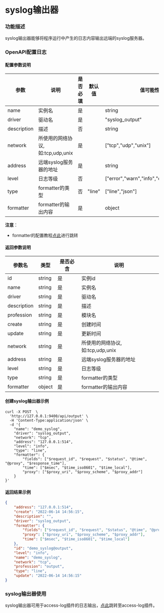 # syslog输出器

### 功能描述

syslog输出器能够将程序运行中产生的日志内容输出远端的syslog服务器。



### OpenAPI配置日志

#### 配置参数说明

| 参数        | 说明                              | 是否必填 | 默认值 | 值可能性                                |
| ----------- | --------------------------------- | -------- | ------ | --------------------------------------- |
| name        | 实例名                            | 是       |        | string                                  |
| driver      | 驱动名                            | 是       |        | "syslog_output"                         |
| description | 描述                              | 否       |        | string                                  |
| network     | 所使用的网络协议, 如:tcp,udp,unix | 是       |        | ["tcp","udp","unix"]                    |
| address     | 远端syslog服务器的地址            | 是       |        | string                                  |
| level       | 日志等级                          | 否       |        | ["error","warn","info","debug","trace"] |
| type        | formatter的类型                   | 否       | "line" | ["line","json"]                         |
| formatter   | formatter的输出内容               | 是       |        | object                                  |

**注意**：

* formatter的配置教程[点此](/docs/formatter)进行跳转



#### 返回参数说明

| 参数名      | 类型   | 是否必含 | 说明                              |
| ----------- | ------ | -------- | --------------------------------- |
| id          | string | 是       | 实例id                            |
| name        | string | 是       | 实例名                            |
| driver      | string | 是       | 驱动名                            |
| description | string | 是       | 描述                              |
| profession  | string | 是       | 模块名                            |
| create      | string | 是       | 创建时间                          |
| update      | string | 是       | 更新时间                          |
| network     | string | 是       | 所使用的网络协议, 如:tcp,udp,unix |
| address     | string | 是       | 远端syslog服务器的地址            |
| level       | string | 是       | 日志等级                          |
| type        | string | 是       | formatter的类型                   |
| formatter   | object | 是       | formatter的输出内容               |



#### 创建syslog输出器示例

```shell
curl -X POST  \
  'http://127.0.0.1:9400/api/output' \
  -H 'Content-Type:application/json' \
  -d '{
	"name": "demo_syslog",
	"driver": "syslog_output",
	"network": "tcp",
	"address": "127.0.0.1:514",
	"level": "info",
	"type": "line",
	"formatter": {
		"fields": ["$request_id", "$request", "$status", "@time", "@proxy", "$response_time"],
		"time": ["$msec", "$time_iso8601", "$time_local"],
		"proxy": ["$proxy_uri", "$proxy_scheme", "$proxy_addr"]
	}
}'
```



#### 返回结果示例

```json
{
	"address": "127.0.0.1:514",
	"create": "2022-06-14 14:56:15",
	"description": "",
	"driver": "syslog_output",
	"formatter": {
		"fields": ["$request_id", "$request", "$status", "@time", "@proxy", "$response_time"],
		"proxy": ["$proxy_uri", "$proxy_scheme", "$proxy_addr"],
		"time": ["$msec", "$time_iso8601", "$time_local"]
	},
	"id": "demo_syslog@output",
	"level": "info",
	"name": "demo_syslog",
	"network": "tcp",
	"profession": "output",
	"type": "line",
	"update": "2022-06-14 14:56:15"
}
```



### syslog输出器使用

syslog输出器可用于access-log插件的日志输出，[点此](/docs/apinto/plugins/access_log.md)跳转至access-log插件。

